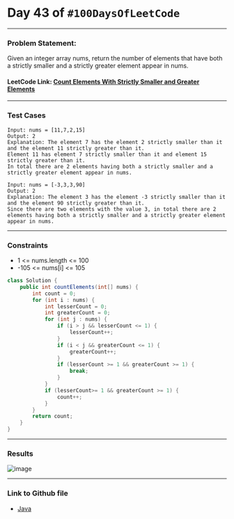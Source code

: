 # Day 43 of `#100DaysOfLeetCode`

___
### Problem Statement:  
Given an integer array nums, return the number of elements that have both a strictly smaller and a strictly greater element appear in nums.

#### LeetCode Link: [Count Elements With Strictly Smaller and Greater Elements](https://leetcode.com/problems/count-elements-with-strictly-smaller-and-greater-elements/description/)
___


### Test Cases
```
Input: nums = [11,7,2,15]
Output: 2
Explanation: The element 7 has the element 2 strictly smaller than it and the element 11 strictly greater than it.
Element 11 has element 7 strictly smaller than it and element 15 strictly greater than it.
In total there are 2 elements having both a strictly smaller and a strictly greater element appear in nums.
```
```
Input: nums = [-3,3,3,90]
Output: 2
Explanation: The element 3 has the element -3 strictly smaller than it and the element 90 strictly greater than it.
Since there are two elements with the value 3, in total there are 2 elements having both a strictly smaller and a strictly greater element appear in nums.
```
___

### Constraints 

* 1 <= nums.length <= 100
* -105 <= nums[i] <= 105

```java
class Solution {
    public int countElements(int[] nums) {
        int count = 0;
        for (int i : nums) {
            int lesserCount = 0;
            int greaterCount = 0;
            for (int j : nums) {
                if (i > j && lesserCount <= 1) {
                    lesserCount++;
                }
                if (i < j && greaterCount <= 1) {
                    greaterCount++;
                }
                if (lesserCount >= 1 && greaterCount >= 1) {
                    break;
                }
            }
            if (lesserCount>= 1 && greaterCount >= 1) {
                count++;
            }
        }
        return count;
    }
}
```
___
### Results
![image](https://user-images.githubusercontent.com/31382363/208713474-810d6e58-9433-4d14-b861-6d077eabf5a1.png)

___

### Link to Github file  
* [Java](https://github.com/studentdevelops/100DaysOfLeetCode/blob/main/Day43_Count_Element_with_Greater_and_Smaller_Elements/code.java)
